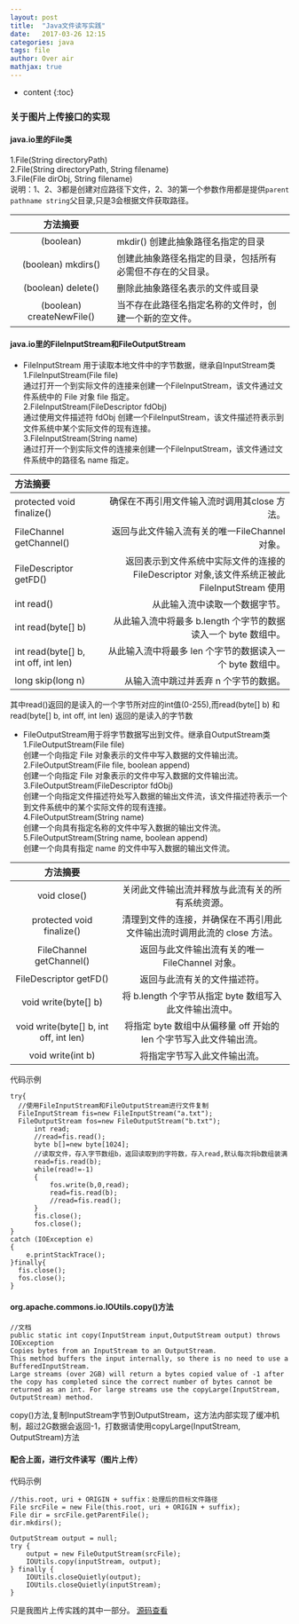 ```yaml
---
layout: post
title:  "Java文件读写实践"
date:   2017-03-26 12:15
categories: java
tags: file
author: Over air
mathjax: true
---
```

* content
{:toc}

### 关于图片上传接口的实现
#### java.io里的File类
1.File(String directoryPath) <br/>
2.File(String directoryPath, String filename) <br/>
3.File(File dirObj, String filename) <br/>
说明：1、2、3都是创建对应路径下文件，2、3的第一个参数作用都是提供`parent pathname string`父目录,只是3会根据文件获取路径。

|方法摘要                     |                                 |
|:--------------------------:|:--------------------------------|
|(boolean)                   | mkdir() 创建此抽象路径名指定的目录|
|(boolean) mkdirs()          | 创建此抽象路径名指定的目录，包括所有必需但不存在的父目录。|
|(boolean) delete()          | 删除此抽象路径名表示的文件或目录|
|(boolean) createNewFile()   | 当不存在此路径名指定名称的文件时，创建一个新的空文件。|

#### java.io里的FileInputStream和FileOutputStream
* FileInputStream 用于读取本地文件中的字节数据，继承自InputStream类  <br/>
1.FileInputStream(File file) <br/>
          通过打开一个到实际文件的连接来创建一个FileInputStream，该文件通过文件系统中的 File 对象 file 指定。 <br/>
2.FileInputStream(FileDescriptor fdObj) <br/>
          通过使用文件描述符 fdObj 创建一个FileInputStream，该文件描述符表示到文件系统中某个实际文件的现有连接。 <br/>
3.FileInputStream(String name) <br/>
          通过打开一个到实际文件的连接来创建一个FileInputStream，该文件通过文件系统中的路径名 name 指定。

|方法摘要                              |                                           |  
|:------------------------------------|------------------------------------------:|
|protected  void	finalize()          |确保在不再引用文件输入流时调用其close 方法。   |
|FileChannel	getChannel()            | 返回与此文件输入流有关的唯一FileChannel 对象。|
|FileDescriptor	getFD()               |返回表示到文件系统中实际文件的连接的 FileDescriptor 对象,该文件系统正被此FileInputStream 使用|
|int	read()                          |从此输入流中读取一个数据字节。|
|int	read(byte[] b)                  | 从此输入流中将最多 b.length 个字节的数据读入一个 byte 数组中。|
|int	read(byte[] b, int off, int len)|从此输入流中将最多 len 个字节的数据读入一个 byte 数组中。|
|long	skip(long n)                    |从输入流中跳过并丢弃 n 个字节的数据。|

其中read()返回的是读入的一个字节所对应的int值(0-255),而read(byte[] b) 和read(byte[] b, int off, int len) 返回的是读入的字节数

* FileOutputStream用于将字节数据写出到文件。继承自OutputStream类  <br/>
1.FileOutputStream(File file) <br/>
          创建一个向指定 File 对象表示的文件中写入数据的文件输出流。 <br/>
2.FileOutputStream(File file, boolean append) <br/>
          创建一个向指定 File 对象表示的文件中写入数据的文件输出流。 <br/>
3.FileOutputStream(FileDescriptor fdObj) <br/>
          创建一个向指定文件描述符处写入数据的输出文件流，该文件描述符表示一个到文件系统中的某个实际文件的现有连接。 <br/>
4.FileOutputStream(String name) <br/>
          创建一个向具有指定名称的文件中写入数据的输出文件流。 <br/>
5.FileOutputStream(String name, boolean append) <br/>
          创建一个向具有指定 name 的文件中写入数据的输出文件流。

|方法摘要               |      |
|:------------------------------------------:|:-------------------:|
|void	close()                                |关闭此文件输出流并释放与此流有关的所有系统资源。|
|protected  void	finalize()                 |清理到文件的连接，并确保在不再引用此文件输出流时调用此流的 close 方法。|
|FileChannel	getChannel()                   |返回与此文件输出流有关的唯一FileChannel 对象。|
|FileDescriptor	getFD()                      |返回与此流有关的文件描述符。|
|void	write(byte[] b)                        |将 b.length 个字节从指定 byte 数组写入此文件输出流中。|
|void	write(byte[] b, int off, int len)      |将指定 byte 数组中从偏移量 off 开始的 len 个字节写入此文件输出流。|
|void	write(int b)                           |将指定字节写入此文件输出流。|

代码示例
```
try{  
  //使用FileInputStream和FileOutputStream进行文件复制  
  FileInputStream fis=new FileInputStream("a.txt");  
  FileOutputStream fos=new FileOutputStream("b.txt");  
      int read;  
      //read=fis.read();  
      byte b[]=new byte[1024];  
      //读取文件，存入字节数组b，返回读取到的字符数，存入read,默认每次将b数组装满  
      read=fis.read(b);  
      while(read!=-1)  
      {  
          fos.write(b,0,read);  
          read=fis.read(b);  
          //read=fis.read();  
      }  
      fis.close();  
      fos.close();  
}  
catch (IOException e)  
{  
    e.printStackTrace();  
}finally{
  fis.close();  
  fos.close();  
}
```

#### org.apache.commons.io.IOUtils.copy()方法
```
//文档
public static int copy(InputStream input,OutputStream output) throws IOException
Copies bytes from an InputStream to an OutputStream.
This method buffers the input internally, so there is no need to use a BufferedInputStream.
Large streams (over 2GB) will return a bytes copied value of -1 after the copy has completed since the correct number of bytes cannot be returned as an int. For large streams use the copyLarge(InputStream, OutputStream) method.
```
copy()方法,复制InputStream字节到OutputStream，这方法内部实现了缓冲机制，超过2G数据会返回-1，打数据请使用copyLarge(InputStream, OutputStream)方法

#### 配合上面，进行文件读写（图片上传）
代码示例
```
//this.root, uri + ORIGIN + suffix：处理后的目标文件路径
File srcFile = new File(this.root, uri + ORIGIN + suffix);
File dir = srcFile.getParentFile();
dir.mkdirs();

OutputStream output = null;
try {
    output = new FileOutputStream(srcFile);
    IOUtils.copy(inputStream, output);
} finally {
    IOUtils.closeQuietly(output);
    IOUtils.closeQuietly(inputStream);
}
```
只是我图片上传实践的其中一部分。
[源码查看][ImageUpload]

[ImageUpload]:https://github.com/flyontheair/ImageUpload
